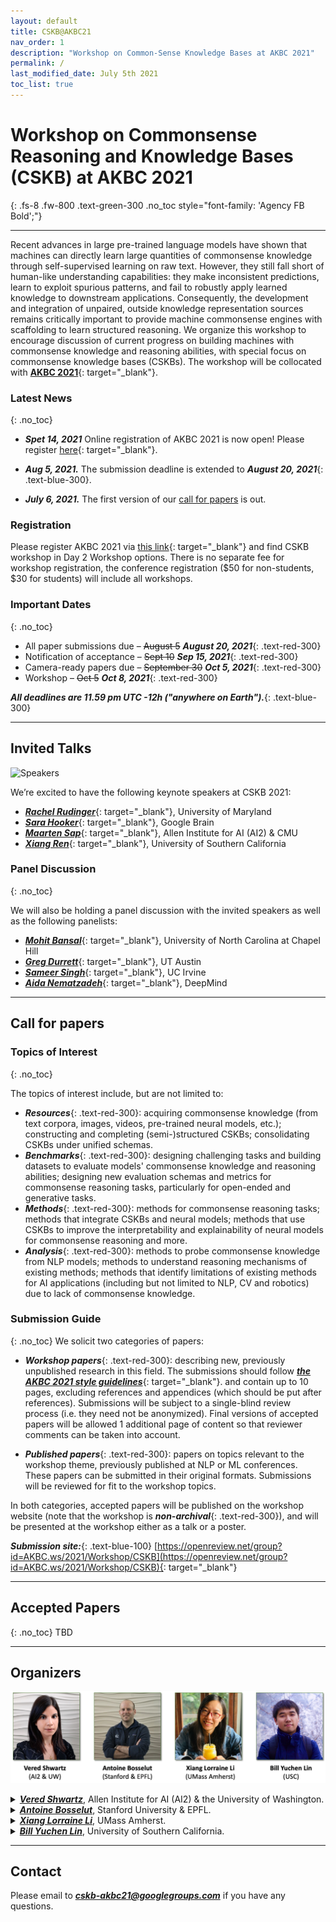 ```yaml
---
layout: default
title: CSKB@AKBC21
nav_order: 1
description: "Workshop on Common-Sense Knowledge Bases at AKBC 2021"
permalink: /
last_modified_date: July 5th 2021
toc_list: true
---
```


<style>
  @font-face{font-family:agency fb bold;font-style:normal;font-weight:700;src:local('Agency FB Bold'),local('AgencyFB-Bold'),url(http://allfont.net/cache/fonts/agency-fb-bold_cee84847c4ab16cf2b0952d063712724.woff) format('woff'),url(http://allfont.net/cache/fonts/agency-fb-bold_cee84847c4ab16cf2b0952d063712724.ttf) format('truetype')}
</style>
 
 
# Workshop on Commonsense Reasoning and Knowledge Bases (CSKB) at AKBC 2021
{: .fs-8 .fw-800 .text-green-300 .no_toc style="font-family: 'Agency FB Bold';"}
 

<span class="fs-2">
<!-- [Paper](XCSR_paper.pdf){: target="_blank" .btn .btn-green .mr-1 .fs-3} -->
<!-- [Github](https://github.com/INK-USC/XCSR/){: target="_blank" .btn .btn-purple .mr-1 .fs-3 } -->
<!-- [Download MickeyCorpus](https://forms.gle/fCxN1YAyqKpQ4cXNA){: target="_blank" .btn .btn-blue .mr-1 .fs-3 } -->
<!-- [Download X-CSR Datasets](https://forms.gle/gVCNgVXr1tyYkDya9){: target="_blank" .btn .btn-blue .mr-1 .fs-3 } -->
<!-- [Video](https://mega.nz/file/5SpQjJKS#J82pfZVDzy3r4aWdNF4R6O8EP5gsepbY20vYihANfgE){: target="_blank" .btn .btn-blue .mr-1 .fs-3 }
[Slides](opencsr_naacl_slides.pptx){: target="_blank" .btn .btn-red .mr-1 .fs-3 } -->
</span> 

---
 

Recent advances in large pre-trained language models have shown that machines can directly learn large quantities of commonsense knowledge through self-supervised learning on raw text. However, they still fall short of human-like understanding capabilities: they make inconsistent predictions, learn to exploit spurious patterns, and fail to robustly apply learned knowledge to downstream applications. Consequently, the development and integration of unpaired, outside knowledge representation sources remains critically important to provide machine commonsense engines with scaffolding to learn structured reasoning. We organize this workshop to encourage discussion of current progress on building machines with commonsense knowledge and reasoning abilities, with special focus on commonsense knowledge bases (CSKBs). The workshop will be collocated with [**AKBC 2021**](https://www.akbc.ws/2021/){: target="_blank"}. 

### Latest News
{: .no_toc}


- ***Spet 14, 2021*** Online registration of AKBC 2021 is now open! Please register [here](https://na.eventscloud.com/akbc2021){: target="_blank"}.

- ***Aug 5, 2021.*** The submission deadline is extended to ***August 20, 2021***{: .text-blue-300}.

- ***July 6, 2021.*** The first version of our [call for papers](#call-for-papers) is out.


### Registration  
Please register AKBC 2021 via [this link](https://na.eventscloud.com/akbc2021){: target="_blank"} and find CSKB workshop in Day 2 Workshop options. There is no separate fee for workshop registration, the conference registration ($50 for non-students, $30 for students) will include all workshops. 

### Important Dates
{: .no_toc}

- All paper submissions due – ~~August 5~~ ***August 20, 2021***{: .text-red-300}
- Notification of acceptance – ~~Sept 10~~ ***Sep 15, 2021***{: .text-red-300}
- Camera-ready papers due – ~~September 30~~ ***Oct 5, 2021***{: .text-red-300}
- Workshop – ~~Oct 5~~ ***Oct 8, 2021***{: .text-red-300}

***All deadlines are 11.59 pm UTC -12h ("anywhere on Earth").***{: .text-blue-300}


--- 
<!-- 
## Invited Talks and Panel Discussion
{:.no_toc} -->

## Invited Talks
![Speakers](images/speakers.png)

We’re excited to have the following keynote speakers at CSKB 2021:

- [***Rachel Rudinger***](https://rudinger.github.io/){: target="_blank"}, University of Maryland
- [***Sara Hooker***](https://www.sarahooker.me/){: target="_blank"}, Google Brain  
- [***Maarten Sap***](https://homes.cs.washington.edu/~msap/){: target="_blank"}, Allen Institute for AI (AI2) & CMU
- [***Xiang Ren***](http://ink-ron.usc.edu/xiangren/){: target="_blank"}, University of Southern California

<!-- Abstracts will be added here. -->

### Panel Discussion
{: .no_toc}
<!-- {: .fs-8 .fw-800 .text-green-300 } -->

We will also be holding a panel discussion with the invited speakers as well as the following panelists:

- [***Mohit Bansal***](https://www.cs.unc.edu/~mbansal/){: target="_blank"}, University of North Carolina at Chapel Hill
- [***Greg Durrett***](https://www.cs.utexas.edu/~gdurrett/){: target="_blank"}, UT Austin
- [***Sameer Singh***](https://sameersingh.org/){: target="_blank"}, UC Irvine
- [***Aida Nematzadeh***](http://www.aidanematzadeh.me/){: target="_blank"}, DeepMind

---
## Call for papers 


### Topics of Interest
{: .no_toc}

The topics of interest include, but are not limited to: 

- ***Resources***{: .text-red-300}: acquiring commonsense knowledge (from text corpora, images, videos, pre-trained neural models, etc.); constructing and completing (semi-)structured CSKBs; consolidating CSKBs under unified schemas. 
- ***Benchmarks***{: .text-red-300}: designing challenging tasks and building datasets to evaluate models' commonsense knowledge and reasoning abilities; designing new evaluation schemas and metrics for commonsense reasoning tasks, particularly for open-ended and generative tasks. 
- ***Methods***{: .text-red-300}: methods for commonsense reasoning tasks; methods that integrate CSKBs and neural models; methods that use CSKBs to improve the interpretability and explainability of neural models for commonsense reasoning and more. 
- ***Analysis***{: .text-red-300}: methods to probe commonsense knowledge from NLP models; methods to understand reasoning mechanisms of existing methods; methods that identify limitations of existing methods for AI applications (including but not limited to NLP, CV and robotics) due to lack of commonsense knowledge. 


### Submission Guide
{: .no_toc}
We solicit two categories of papers:
- ***Workshop papers***{: .text-red-300}: describing new, previously unpublished research in this field. The submissions should follow [***the AKBC 2021 style guidelines***](https://github.com/akbc-conference/style-files/blob/master/akbc-latex.zip?raw=true){: target="_blank"}. and contain up to 10 pages, excluding references and appendices (which should be put after references).  Submissions will be subject to a single-blind review process (i.e. they need not be anonymized). Final versions of accepted papers will be allowed 1 additional page of content so that reviewer comments can be taken into account. 

- ***Published papers***{: .text-red-300}:  papers on topics relevant to the workshop theme, previously published at NLP or ML conferences. These papers can be submitted in their original formats. Submissions will be reviewed for fit to the workshop topics.

In both categories, accepted papers will be published on the workshop website (note that the workshop is ***non-archival***{: .text-red-300}), and will be presented at the workshop either as a talk or a poster. 

***Submission site:***{: .text-blue-100} [https://openreview.net/group?id=AKBC.ws/2021/Workshop/CSKB](https://openreview.net/group?id=AKBC.ws/2021/Workshop/CSKB){: target="_blank"}


---

## Accepted Papers 
{: .no_toc}
TBD

---

## Organizers

<!-- - [***Vered Shwartz***](https://vered1986.github.io/){: target="_blank"}, Allen Institute for AI (AI2) and the University of Washington. 
- [***Antoine Bosselut***](https://atcbosselut.github.io/){: target="_blank"}, Allen Institute for AI (AI2) and Stanford University.
- [***Xiang Lorraine Li***](https://people.cs.umass.edu/~xiangl/){: target="_blank"}, UMass Amherst.
- [***Bill Yuchen Lin***](https://yuchenlin.xyz/){: target="_blank"}, University of Southern California. -->


![Organizers](images/ognzers.png)
 
<details markdown="block">
  <summary>
    <a href="https://vered1986.github.io/" target="_blank"><strong><em>Vered Shwartz</em></strong></a>, Allen Institute for AI (AI2) & the University of Washington.
  </summary>
  {: .fs-3 .fw-500 .text-blue-300}
<table><td>
Vered Shwartz is a postdoctoral researcher at the Allen Institute for AI (AI2) and the Paul G. Allen School of Computer Science & Engineering at the University of Washington. She will join the Department of Computer Science at the University of British Columbia as an Assistant Professor in fall 2021. Her research interests include computational semantics and pragmatics, and commonsense reasoning. She co-organized the ACL 2018 Student Research Workshop, the SemEval 2018 shared task on hypernymy discovery, the AAAI 2020 Workshop on Reasoning for Complex Question Answering (Special Edition on Commonsense Reasoning), and the EMNLP 2020 workshop on Simple and Efficient NLP, and co-instructed the ACL 2020 tutorial on commonsense reasoning.
</td></table>
</details> 

<details markdown="block">
  <summary>
    <a href="https://atcbosselut.github.io/" target="_blank"><strong><em>Antoine Bosselut</em></strong></a>, Stanford University & EPFL.
  </summary>
  {: .fs-3 .fw-500 .text-blue-300}
<table><td>
Antoine Bosselut is a postdoctoral researcher at Stanford University and at the Allen Institute for AI (AI2). He will join the School of Computer and Communication Sciences at EPFL as an Assistant Professor in Fall 2021. His research interests are in the intersection of knowledge representation, reasoning, and NLP. He organized the West Coast NLP (WeCNLP) from 2018 to 2020, the NeuralGen workshop at NAACL 2019, the GEM workshop at ACL 2021, and co-instructed the ACL 2020 tutorial on commonsense reasoning, the EMNLP 2020 tutorial on neural text generation, and the AAAI 2021 tutorial on commonsense reasoning.
</td></table>
</details> 

<details markdown="block">
  <summary>
    <a href="https://people.cs.umass.edu/~xiangl/" target="_blank"><strong><em>Xiang Lorraine Li</em></strong></a>, UMass Amherst.
  </summary>
  {: .fs-3 .fw-500 .text-blue-300}
<table><td>
Xiang Lorraine Li is a Ph.D. student at UMass Amherst advised by Andrew McCallum. Previously, she completed her Master's from the University of Chicago while researching with Kevin Gimpel at TTIC. Her research interest mainly lies in learning efficient commonsense knowledge representations with specific build-in model biases (e.g., transitivity bias of Is-A relations) and examining commonsense knowledge in large language models. She serves as a program committee (reviewer) for multiple conferences and workshops, including AKBC, EMNLP, ACL, AAAI, etc. 
</td></table>
</details> 

<details markdown="block">
  <summary>
    <a href="https://yuchenlin.xyz/" target="_blank"><strong><em>Bill Yuchen Lin</em></strong></a>, University of Southern California.
  </summary>
  {: .fs-3 .fw-500 .text-blue-300}
<table><td>
Bill Yuchen Lin is a Ph.D. candidate at the University of Southern California, advised by Prof. Xiang Ren. His research goal is to teach machines to think, talk, and act with commonsense knowledge and commonsense reasoning ability like humans do. Towards this ultimate goal, he has been developing knowledge-aware reasoning methods (e.g., KagNet, MHGRN, DrFact) and constructing benchmark datasets (e.g., CommonGen and RiddleSense).
He also initiated an online compendium of commonsense reasoning  research, which serves as a portal site for the community. He has been serving as program committee members for ACL, EMNLP, NAACL, ICLR, NeurIPS, etc.
</td></table>
</details> 

---

## Contact

Please email to [***cskb-akbc21@googlegroups.com***](mailto:cskb-akbc21@googlegroups.com) if you have any questions.
